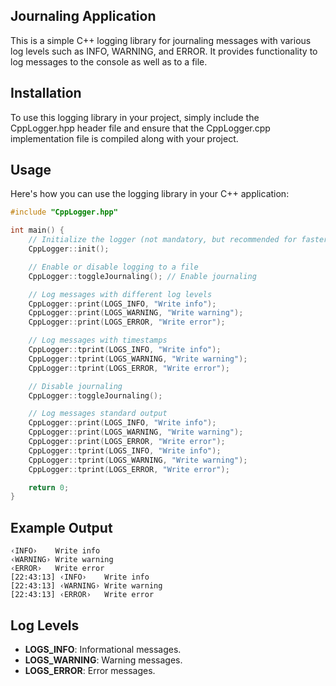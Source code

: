 ## Journaling Application

This is a simple C++ logging library for journaling messages with various log levels such as INFO, WARNING, and ERROR. It provides functionality to log messages to the console as well as to a file.

## Installation

To use this logging library in your project, simply include the CppLogger.hpp header file and ensure that the CppLogger.cpp implementation file is compiled along with your project.

## Usage

Here's how you can use the logging library in your C++ application:

```cpp
#include "CppLogger.hpp"

int main() {
    // Initialize the logger (not mandatory, but recommended for faster logging)
    CppLogger::init();

    // Enable or disable logging to a file
    CppLogger::toggleJournaling(); // Enable journaling

    // Log messages with different log levels
    CppLogger::print(LOGS_INFO, "Write info");
    CppLogger::print(LOGS_WARNING, "Write warning");
    CppLogger::print(LOGS_ERROR, "Write error");

    // Log messages with timestamps
    CppLogger::tprint(LOGS_INFO, "Write info");
    CppLogger::tprint(LOGS_WARNING, "Write warning");
    CppLogger::tprint(LOGS_ERROR, "Write error");

    // Disable journaling
    CppLogger::toggleJournaling();

    // Log messages standard output
    CppLogger::print(LOGS_INFO, "Write info");
    CppLogger::print(LOGS_WARNING, "Write warning");
    CppLogger::print(LOGS_ERROR, "Write error");
    CppLogger::tprint(LOGS_INFO, "Write info");
    CppLogger::tprint(LOGS_WARNING, "Write warning");
    CppLogger::tprint(LOGS_ERROR, "Write error");

    return 0;
}
```
## Example Output

```log
‹INFO›    Write info
‹WARNING› Write warning
‹ERROR›   Write error
[22:43:13] ‹INFO›    Write info
[22:43:13] ‹WARNING› Write warning
[22:43:13] ‹ERROR›   Write error
```

## Log Levels

* **LOGS_INFO**: Informational messages.  
* **LOGS_WARNING**: Warning messages.  
* **LOGS_ERROR**: Error messages.  